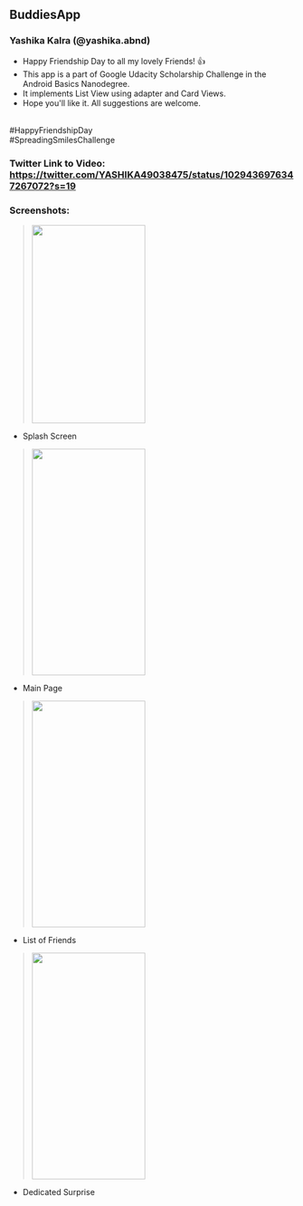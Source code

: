 ## BuddiesApp
### Yashika Kalra (@yashika.abnd) <br/>
* Happy Friendship Day to all my lovely Friends! 👍 
* This app is a part of Google Udacity Scholarship Challenge in the Android Basics Nanodegree. 
* It implements List View using adapter and Card Views.
* Hope you'll like it. All suggestions are welcome.
<br/>
#HappyFriendshipDay <br/>
#SpreadingSmilesChallenge <br/>

### Twitter Link to Video: https://twitter.com/YASHIKA49038475/status/1029436976347267072?s=19 <br/>

### Screenshots:<br/>

> <img src="https://user-images.githubusercontent.com/39722898/44111947-69ac94c2-a021-11e8-839c-c0b9642b369b.jpeg" width="200" height="350" />
* Splash Screen

> <img src="https://user-images.githubusercontent.com/39722898/44111960-6f109954-a021-11e8-82ff-ac22c906bf45.jpeg" width="200" height="400" />
* Main Page

> <img src="https://user-images.githubusercontent.com/39722898/44111970-737f15a6-a021-11e8-9a52-9c21ff9f1a14.jpeg" width="200" height="400" />
* List of Friends

> <img src="https://user-images.githubusercontent.com/39722898/44111982-7bf489b4-a021-11e8-8da1-391e2f53a569.jpeg" width="200" height="400" />
* Dedicated Surprise
